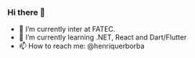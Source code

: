 ### Hi there 👋


- 🔭 I’m currently inter at FATEC.
- 🌱 I’m currently learning .NET, React and Dart/Flutter
- 📫 How to reach me: @henriquerborba


